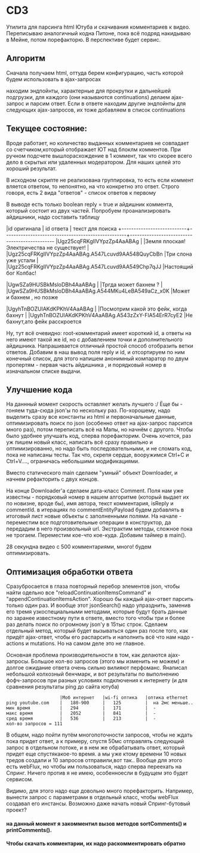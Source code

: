 # CD3
Утилита для парсинга html Ютуба и скачивания комментариев к видео.
Переписываю аналогичный кодна Питоне, пока всё подряд накидываю в Мейне, потом порефакторю. В перспективе будет сервис.

## Алгоритм
Сначала получаем html, оттуда берем конфигурацию, часть которой будем использовать в ajax-запросах

находим эндпойнты, характерные для прокрутки и дальнейшей подгрузки, для каждого (они называются continuations) делаем ajax-запрос и парсим ответ. 
Если в ответе находим другие эндпойнты для следующих ajax-запросов, их тоже добавляем в список continuations

## Текущее состояние:
Вроде работает, но количество выданных комментариев не совпадает со счетчиком,который отображает ЮТ над блоклм комментов. При ручном подсчете вышлорасхождение в 1 коммент, так что скорее всего дело в скрытых или удаленных модератором. Для наших целей это хороший результат.

В исходном скрипте не реализована группировка, то есть если коммент вляется ответом, то непонятно, на что конкретно это ответ. 
Строго говоря, есть 2 вида "ответов" - список ответов к первому 

В выводе есть только boolean reply = true и айдишник коммента, который состоит из двух частей. 
Попробуем проанализировать айдишники, надо составить таблицу

|id оригинала               | id ответа                                         | текст для поиска
+---------------------------+---------------------------------------------------+----------------------------------------------
|Ugz25cqFRKgIIVYpzZp4AaABAg |                                                   |Земля плоская! Электричества не существует!
|                           |Ugz25cqFRKgIIVYpzZp4AaABAg.A547Lcuvd9AA548QuyCbBn  |Три слона уже устали
|                           |Ugz25cqFRKgIIVYpzZp4AaABAg.A547Lcuvd9AA549Chp7qJJ  |Настоящий бог Колбас!

|UgwSZa9HUSBkMsloDBh4AaABAg |                                                   |Тргда может бахнем ?
|                           |UgwSZa9HUSBkMsloDBh4AaABAg.A544MKu4LeBA549aCz_x0K  |Может и бахнем , но позже

|UgyhTnBOZUlAKdKPKhV4AaABAg |                                                   |Посмотрим какой это фейк, когда бахнут
|                           |UgyhTnBOZUlAKdKPKhV4AaABAg.A543zZxY-FlA54ErR7cyE2  |Не бахнут,ато фейк расскроется

Ну, тут всё очевидно: root-комментарий имеет короткий id, а ответы на него имеют такой же id, но с добавлением точки и дополнительного айдишника. Напрашивается отличный простой способ отобразить ветки ответов. Добавим в наш вывод поля reply и id, и отсортируем по ним конечный список, для этого напишем анонимный компаратор по двум пропертям - первая часть айдишника , и порядковый номер в изначальном списке выдачи. 

## Улучшение кода
На даннный момент скорость оставляет желать лучшего :/ Ёще бы - гоняем туда-сюда json'ы по нескольку раз. По-хорошему, надо выделить сразу все константы из html и первоначальные данные, оптимизировать поиск по json (особенно ответ на ajax-запрос парсится много раз), потом переписать всё на Мапы, но начнём с другого. Чтобы было удобнее улучшать код, сперва порефакторим. Очень хочется, раз уж пишем новый класс, написать всё сразу правильно и оптимизированно, но надо быть последовательными, и не сломать код, пока не написаны тесты. Так что, скрепя сердце, вооружимся Ctrl+C и Ctrl+V...., ограничась небольшими модификациями.

Вместо статического main сделаем "умный" объект Downloader, и начнем рефакторить с двух концов.

На конце Downloader'а сделаем дата-класс Comment. Поля нам уже известны - пoрядковый номер в нашем алгоритме (который выдает их по новизне, вроде бы), имя автора, текст комментария, isReply и commentId. в итерациях по commentEntityPayload будем добавлять в итоговый лист новые объекты с заполненными полями. На начале - переместим все подготовительные операции в конструктор, да передадим в него произвольный url. Экстрактим методы, сложное пока не трогаем. Переместим кое-что кое-куда. Добавим таймер в main().

28 секундна видео с 500 комментариями, много! будем оптимизировать. 


## Оптимизация обработки ответа
Сразубросается в глаза повторный перебор элементов json, чтобы найти одельно все "reloadContinuationItemsCommand" и "appendContinuationItemsAction". Хорошо бы каждый ajax-ответ парсить только один раз. И вообще этот jsonSearch() надо упразднить, заменив его тремя узкоспециальными методами, которые будут брать данные по заранее известному пути в ответе, вместо того чтобы три и более раз делать поиск по огромному json'у в 15тыс строк. Сделаем отдельный метод, который будет вызываться один раз после того, как придёт ajax-ответ, чтобы его распарсить и наполнить всё что нам надо - actions и mutations. Но на самом деле это не главное. 

Основная проблема производительности в том, как делаются ajax-запросы. Большое кол-во запросов (этого мы изменить не можем) и долгое ожидание ответа очень сильно вилияют перфоманс. Янаписал небольшой колхозный бенчмарк, и вот результаты по выполнению фофч-запросов при разных условиях подключения к интернету (и для сравнения результаты ping до сайта ютуба)


                        |Моб интернет   |wi-fi оптика   |оптика ethernet
    ping youtube.com    |   180-900     |   125         |  на 2мс меньше..
    мин время           |   294         |   171         |  - 
    макс время          |   2052        |   841         |  - 
    сред время          |   536         |   213         |  - 
    кол-во запросов = 111

В общем, надо пойти путём многопоточности запросов, чтобы не ждать пока придет ответ, а к примеру, спустя 50мс отправлять следующий запрос в отдельном потоке, и в нем же обрабатывать ответ, который придет еще спустякакое-то время. а мы уже ктому времени 10 новых тредов создали и 10 запросов отправили,вот так.. Вообще для этого есть webFlux, но чтобы им пользоваться, надо сперва переехать на Спринг. Ничего против я не имею, особенноесли в будущем это будет сервисом.

Видимо, для этого надо еще довольно много порефакторить. Например, вынести запрос с параметрами в отдельный класс, чтобы webFlux создавал его инстансы. Возможно даже начать новый Спринг-бутовый проект?

#### на данный момент я закомментил вызов методов sortComments() и printComments(). 
#### Чтобы скачать комментарии, их надо раскомментировать обратно

